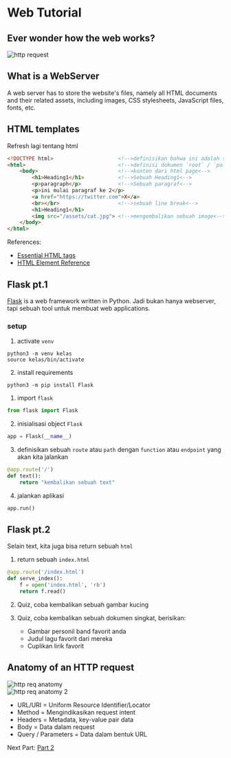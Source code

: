 # Web Tutorial

## Ever wonder how the web works?
![http request](../assets/http_communication.bmp)

## What is a WebServer
A web server has to store the website's files, namely all HTML documents and their related assets, including images, CSS stylesheets, JavaScript files, fonts, etc.

## HTML templates
Refresh lagi tentang html
```html
<!DOCTYPE html>                     <!-->definisikan bahwa ini adalah sebuah dokumen html<-->
<html>                              <!-->definisi dokumen `root` / `paling atas`<-->
    <body>                          <!-->konten dari html page<-->
        <h1>Heading1</h1>           <!-->Sebuah Heading1<-->
        <p>paragraph</p>            <!-->Sebuah paragraf<-->
        <p>ini mulai paragraf ke 2</p>
        <a href="https://twitter.com">X</a>
        <br></br>                   <!-->sebuah line break<-->
        <h1>Heading1</h1> 
        <img src="/assets/cat.jpg"> <!-->mengembalikan sebuah image<-->
    </body>
</html>
```

References:
- [Essential HTML tags](https://www.geeksforgeeks.org/essential-html-tags/)
- [HTML Element Reference](https://www.w3schools.com/tags/ref_byfunc.asp)

## Flask pt.1
[Flask](https://flask.palletsprojects.com/en/stable/) is a web framework written in Python. Jadi bukan hanya webserver, tapi sebuah tool untuk membuat web applications.

### setup
1. activate `venv`
```
python3 -m venv kelas
source kelas/bin/activate
```
2. install requirements
```
python3 -m pip install Flask
```

1. import `flask`
```python
from flask import Flask
```

2. inisialisasi object `Flask`
```python
app = Flask(__name__)
```

3. definisikan sebuah `route` atau `path` dengan `function` atau `endpoint` yang akan kita jalankan
```python
@app.route('/')
def text():
    return "kembalikan sebuah text"
```

4. jalankan aplikasi
```python
app.run()
```

## Flask pt.2
Selain text, kita juga bisa return sebuah `html`

1. return sebuah `index.html`
```python
@app.route('/index.html')
def serve_index():
    f = open('index.html', 'rb')
    return f.read()
```

2. Quiz, coba kembalikan sebuah gambar kucing

3. Quiz, coba kembalikan sebuah dokumen singkat, berisikan:
    - Gambar personil band favorit anda
    - Judul lagu favorit dari mereka
    - Cuplikan lirik favorit

## Anatomy of an HTTP request
![http req anatomy](../assets/http_req_anatomy.bmp)<br>
![http req anatomy 2](../assets/http_req_anatomy2.bmp)

- URL/URI = Uniform Resource Identifier/Locator
- Method = Mengindikasikan request intent
- Headers = Metadata, key-value pair data
- Body = Data dalam request
- Query / Parameters = Data dalam bentuk URL

Next Part: [Part 2](./materi-23-11-2024.md)